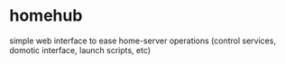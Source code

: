 homehub
=======

simple web interface to ease home-server operations (control services, domotic interface, launch scripts, etc)
